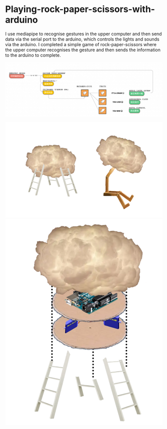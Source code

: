# Playing-rock-paper-scissors-with-arduino
I use mediapipe to recognise gestures in the upper computer and then send data via the serial port to the arduino, which controls the lights and sounds via the arduino. I completed a simple game of rock-paper-scissors where the upper computer recognises the gesture and then sends the information to the arduino to complete.

![Structure](design/pictures/P1.png)

![Cloud light design](design/pictures/P2.png)
![Cloud light design](design/pictures/P3.png)